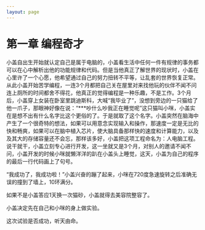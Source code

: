 ```yaml
---
layout: page
---
```


# 第一章 编程奇才
   小盖自出生开始就认定自己是属于电脑的，小盖看生活中任何一件有规律的事务都可以在心中解析出他的功能规律和代码。但是当他真正了解世界的现状时，小盖在心里许了一个心愿，他希望通过自己的努力扭转不平等，让乱套的世界恢复正常。从此小盖开始苦学编程，一连3个月都把自己关在屋里对来找他玩的伙伴不闻不问连上厕所的时间都舍不得花，他真正的觉得编程是一种乐趣，不是工作。3个月后，小盖穿上女装在卧室里跳迪斯科，大喊“我毕业了”，没想到旁边的一只猫给了他一爪子，那眼神好像在说：“***吵什么吵我正在睡觉呢”这只猫叫小咪，小盖实在是想不出有什么名字比这个更俗的了。于是就取了这个名字。小盖突然在脑海中产生了一个很奇特的想法，如果可以用意念实现输入和操作，那速度一定是无比的快和畅爽，如果可以在脑中植入芯片，使大脑具备那样快的速度和计算能力，以及及其大的存储容量还不会忘，那样该多好，小盖把这项工程命名为：人电脑工程。说干就干，小盖立刻专心进行开发，这一坐就又是3个月，对别人的邀请不闻不问，小盖开发的时候小咪就懒洋洋的趴在小盖头上睡觉，这天，小盖为自己的程序的最后一行代码画上了句号。
   
   “我成功了，我成功啦！”小盖兴奋的蹦了起来，小咪在720度急速旋转之后准确无误的撞到了墙上，10环满分。
   
   如果不是小盖答应1天换一次猫砂，小盖就得去美容院整容了。

   小盖决定先在自己和小咪的身上做实验。

   这次试验是否成功，听天由命。
